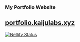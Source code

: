 ### My Portfolio Website

## [portfolio.kaijulabs.xyz](https://portfolio.kaijulabs.xyz/)

[![Netlify Status](https://api.netlify.com/api/v1/badges/072157ba-23ff-48bf-8fc7-bedea1cd1920/deploy-status)](https://app.netlify.com/sites/compassionate-shirley-5e240d/deploys)